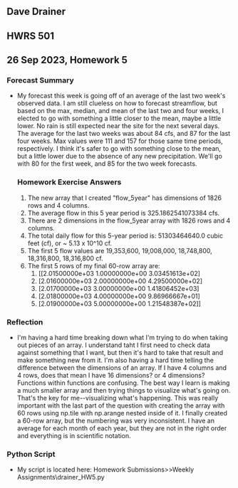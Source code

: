 ## Dave Drainer
## HWRS 501
## 26 Sep 2023, Homework 5

### Forecast Summary
   
- My forecast this week is going off of an average of the last two week's observed data. I am still clueless on how to forecast streamflow, but based on the max, median, and mean of the last two and four weeks, I elected to go with something a little closer to the mean, maybe a little lower. No rain is still expected near the site for the  next several days. The average for the last two weeks was about 84 cfs, and 87 for the last four weeks. Max values were 111 and 157 for those same time periods, respectively. I think it's safer to go with something close to the mean, but a little lower due to the absence of any new precipitation. We'll go with 80 for the first week, and 85 for the two week forecasts.
    
  ### Homework Exercise Answers
   1. The new array that I created "flow_5year" has dimensions of 1826 rows and 4 columns.
   2. The average flow in this 5 year period is 325.1862541073384 cfs.
   3. There are 2 dimensions in the flow_5year array with 1826 rows and 4 columns.
   4. The total daily flow for this 5-year period is:  51303464640.0 cubic feet (cf), or ~ 5.13 x 10^10 cf.
   5. The first 5 flow values are 19,353,600, 19,008,000, 18,748,800, 18,316,800, 18,316,800 cf.
   6. The first 5 rows of my final 60-row array are:
      1.  [[2.01500000e+03 1.00000000e+00 3.03451613e+02]
      2.  [2.01600000e+03 2.00000000e+00 4.29500000e+02]
      3.  [2.01700000e+03 3.00000000e+00 1.41806452e+03]
      4.  [2.01800000e+03 4.00000000e+00 9.86966667e+01]
      5.  [2.01900000e+03 5.00000000e+00 1.21548387e+02]]



### Reflection
- I'm having a hard time breaking down what I'm trying to do when taking out pieces of an array. I understand taht I first need to check data against something that I want, but then it's hard to take that result and make something new from it. I'm also having a hard time telling the difference between the dimensions of an array. If I have 4 columns and 4 rows, does that mean I have 16 dimensions? or 4 dimensions? Functions within functions are confusing. The best way I learn is making a much smaller array and then trying things to visualize what's going on. That's the key for me--visualizing what's happening. This was really important with the last part of the question with creating the array with 60 rows using np.tile with np.arange nested inside of it. I finally created a 60-row array, but the numbering was very inconsistent. I have an average for each month of each year, but they are not in the right order and everything is in scientific notation.

### Python Script
- My script is located here: Homework Submissions>>Weekly Assignments\drainer_HW5.py